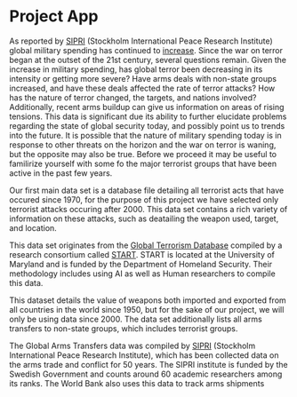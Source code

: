 # Project App
As reported by [SIPRI](https://www.sipri.org/) (Stockholm International Peace Research Institute) global military spending has continued to [increase](https://www.sipri.org/sites/default/files/2019-04/fs_1904_milex_2018_0.pdf). Since the war on terror began at the outset of the 21st century, several questions remain. Given the increase in military spending, has global terror been decreasing in its intensity or getting more severe? Have arms deals with non-state groups increased, and have these deals affected the rate of terror attacks? How has the nature of terror changed, the targets, and nations involved? Additionally, recent arms buildup can give us information on areas of rising tensions. This data is significant due its ability to further elucidate problems regarding the state of global security today, and possibly point us to trends into the future. It is possible that the nature of military spending today is in response to other threats on the horizon and the war on terror is waning, but the opposite may also be true. Before we proceed it may be useful to familirize yourself with some fo the major terrorist groups that have been active in the past few years.

Our first main data set is a database file detailing all terrorist acts that have occured since 1970, for the purpose of this project we have selected only terrorist attacks occuring after 2000. This data set contains a rich variety of information on these attacks, such as deatailing the weapon used, target, and location.

This data set originates from the [Global Terrorism Database](https://www.start.umd.edu/gtd/) compiled by a research consortium called [START](https://en.wikipedia.org/wiki/National_Consortium_for_the_Study_of_Terrorism_and_Responses_to_Terrorism). START is located at the University of Maryland and is funded by the Department of Homeland Security. Their methodology includes using AI as well as Human researchers to compile this data.

This dataset details the value of weapons both imported and exported from all countries in the world since 1950, but for the sake of our project, we will only be using data since 2000. The data set additionally lists all arms transfers to non-state groups, which includes terrorist groups.

The Global Arms Transfers data was compiled by [SIPRI](https://www.sipri.org/) (Stockholm International Peace Research Institute), which has been collected data on the arms trade and conflict for 50 years. The SIPRI institute is funded by the Swedish Government and counts around 60 academic researchers among its ranks. The World Bank also uses this data to track arms shipments

